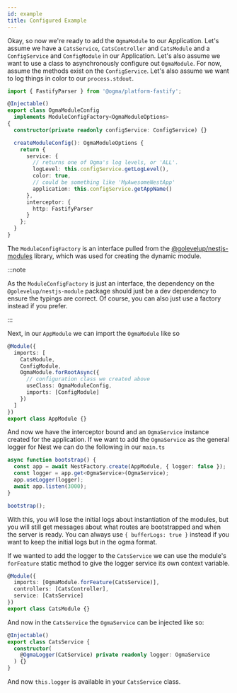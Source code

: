 ```yaml
---
id: example
title: Configured Example
---
```


Okay, so now we're ready to add the `OgmaModule` to our Application. Let's assume we have a `CatsService`, `CatsController` and `CatsModule` and a `ConfigService` and `ConfigModule` in our Application. Let's also assume we want to use a class to asynchronously configure out `OgmaModule`. For now, assume the methods exist on the `ConfigService`. Let's also assume we want to log things in color to our `process.stdout`.

```ts
import { FastifyParser } from '@ogma/platform-fastify';

@Injectable()
export class OgmaModuleConfig
  implements ModuleConfigFactory<OgmaModuleOptions>
{
  constructor(private readonly configService: ConfigService) {}

  createModuleConfig(): OgmaModuleOptions {
    return {
      service: {
        // returns one of Ogma's log levels, or 'ALL'.
        logLevel: this.configService.getLogLevel(),
        color: true,
        // could be something like 'MyAwesomeNestApp'
        application: this.configService.getAppName()
      },
      interceptor: {
        http: FastifyParser
      }
    };
  }
}
```

The `ModuleConfigFactory` is an interface pulled from the [@golevelup/nestjs-modules](https://github.com/golevelup/nestjs/tree/master/packages/modules) library, which was used for creating the dynamic module.

:::note

As the `ModuleConfigFactory` is just an interface, the dependency on the `@golevelup/nestjs-module` package should just be a dev dependency to ensure the typings are correct. Of course, you can also just use a factory instead if you prefer.

:::

Next, in our `AppModule` we can import the `OgmaModule` like so

```ts
@Module({
  imports: [
    CatsModule,
    ConfigModule,
    OgmaModule.forRootAsync({
      // configuration class we created above
      useClass: OgmaModuleConfig,
      imports: [ConfigModule]
    })
  ]
})
export class AppModule {}
```

And now we have the interceptor bound and an `OgmaService` instance created for the application. If we want to add the `OgmaService` as the general logger for Nest we can do the following in our `main.ts`

```ts
async function bootstrap() {
  const app = await NestFactory.create(AppModule, { logger: false });
  const logger = app.get<OgmaService>(OgmaService);
  app.useLogger(logger);
  await app.listen(3000);
}

bootstrap();
```

With this, you will lose the initial logs about instantiation of the modules, but you will still get messages about what routes are bootstrapped and when the server is ready. You can always use `{ bufferLogs: true }` instead if you want to keep the initial logs but in the ogma format.

If we wanted to add the logger to the `CatsService` we can use the module's `forFeature` static method to give the logger service its own context variable.

```ts
@Module({
  imports: [OgmaModule.forFeature(CatsService)],
  controllers: [CatsController],
  service: [CatsService]
})
export class CatsModule {}
```

And now in the `CatsService` the `OgmaService` can be injected like so:

```ts
@Injectable()
export class CatsService {
  constructor(
    @OgmaLogger(CatService) private readonly logger: OgmaService
  ) {}
}
```

And now `this.logger` is available in your `CatsService` class.

